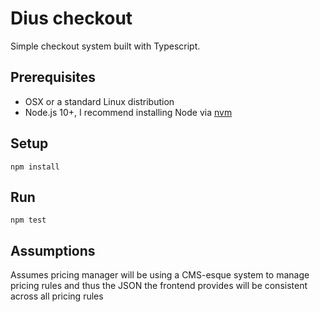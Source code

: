 # Dius checkout 

Simple checkout system built with Typescript.

## Prerequisites 

- OSX or a standard Linux distribution 
- Node.js 10+, I recommend installing Node via [nvm](https://github.com/nvm-sh/nvm#installing-and-updating)

## Setup

`npm install`

## Run

`npm test`

## Assumptions

Assumes pricing manager will be using a CMS-esque system to manage pricing rules and thus the JSON the frontend provides will be consistent across all pricing rules


